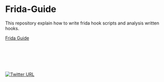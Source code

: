 # Frida-Guide
This repository  explain how to write frida hook scripts and analysis written hooks.<br>


[Frida Guide](https://github.com/cyberheartmi9/Frida-Guide/blob/main/Frida%20Guide/Frida%20Guide.md)

<br><br><br><br><br>
[![Twitter URL](https://img.shields.io/twitter/url/https/twitter.com/intx0x80.svg?style=social&label=Follow%20%40intx0x80)](https://twitter.com/intx0x80)



